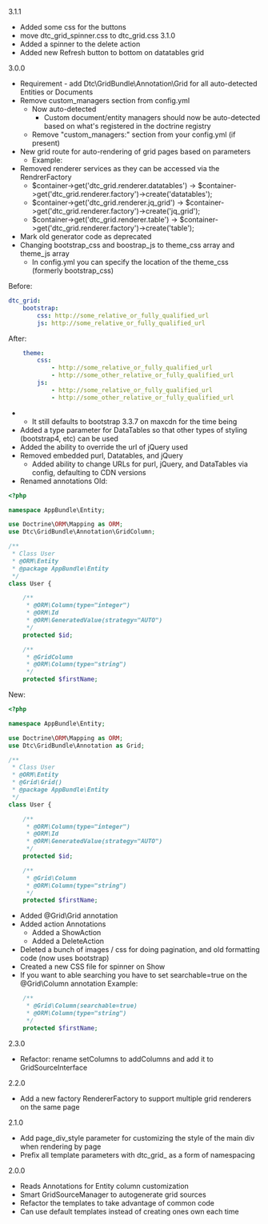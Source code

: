 3.1.1
   * Added some css for the buttons
   * move dtc_grid_spinner.css to dtc_grid.css
3.1.0
   * Added a spinner to the delete action
   * Added new Refresh button to bottom on datatables grid

3.0.0
   * Requirement - add Dtc\GridBundle\Annotation\Grid for all auto-detected Entities or Documents
   * Remove custom_managers section from config.yml
     * Now auto-detected
        * Custom document/entity managers should now be auto-detected based on what's registered in the doctrine registry
     * Remove "custom_managers:" section from your config.yml (if present)
   * New grid route for auto-rendering of grid pages based on parameters
     * Example:
   * Removed renderer services as they can be accessed via the RendrerFactory
     * $container->get('dtc_grid.renderer.datatables') -> $container->get('dtc_grid.renderer.factory')->create('datatables');
     * $container->get('dtc_grid.renderer.jq_grid') -> $container->get('dtc_grid.renderer.factory')->create('jq_grid');
     * $container->get('dtc_grid.renderer.table') -> $container->get('dtc_grid.renderer.factory')->create('table');
   * Mark old generator code as deprecated
   * Changing bootstrap_css and boostrap_js to theme_css array and theme_js array
     * In config.yml you can specify the location of the theme_css (formerly bootstrap_css)

Before:
```yaml
dtc_grid:
    bootstrap:
        css: http://some_relative_or_fully_qualified_url
        js: http://some_relative_or_fully_qualified_url
```

After:
```yaml
    theme:
        css:
            - http://some_relative_or_fully_qualified_url
            - http://some_other_relative_or_fully_qualified_url
        js:
            - http://some_relative_or_fully_qualified_url
            - http://some_other_relative_or_fully_qualified_url
```

   *
     * It still defaults to bootstrap 3.3.7 on maxcdn for the time being
   * Added a type parameter for DataTables so that other types of styling (bootstrap4, etc) can be used
   * Added the ability to override the url of jQuery used
   * Removed embedded purl, Datatables, and jQuery
      * Added ability to change URLs for purl, jQuery, and DataTables via config, defaulting to CDN versions
   * Renamed annotations
Old:
```php
<?php

namespace AppBundle\Entity;

use Doctrine\ORM\Mapping as ORM;
use Dtc\GridBundle\Annotation\GridColumn;

/**
 * Class User
 * @ORM\Entity
 * @package AppBundle\Entity
 */
class User {

    /**
     * @ORM\Column(type="integer")
     * @ORM\Id
     * @ORM\GeneratedValue(strategy="AUTO")
     */
    protected $id;

    /**
     * @GridColumn
     * @ORM\Column(type="string")
     */
    protected $firstName;

```

New:
```php
<?php

namespace AppBundle\Entity;

use Doctrine\ORM\Mapping as ORM;
use Dtc\GridBundle\Annotation as Grid;

/**
 * Class User
 * @ORM\Entity
 * @Grid\Grid()
 * @package AppBundle\Entity
 */
class User {

    /**
     * @ORM\Column(type="integer")
     * @ORM\Id
     * @ORM\GeneratedValue(strategy="AUTO")
     */
    protected $id;

    /**
     * @Grid\Column
     * @ORM\Column(type="string")
     */
    protected $firstName;

```
   * Added @Grid\Grid annotation
   * Added action Annotations
      * Added a ShowAction
      * Added a DeleteAction
   * Deleted a bunch of images / css for doing pagination, and old formatting code (now uses bootstrap)
   * Created a new CSS file for spinner on Show
   * If you want to able searching you have to set searchable=true on the @Grid\Column annotation
Example:
```php
    /**
     * @Grid\Column(searchable=true)
     * @ORM\Column(type="string")
     */
    protected $firstName;

```
   
   
   
2.3.0
   * Refactor: rename setColumns to addColumns and add it to GridSourceInterface

2.2.0
   * Add a new factory RendererFactory to support multiple grid renderers on the same page

2.1.0
   * Add page_div_style parameter for customizing the style of the main div when rendering by page
   * Prefix all template parameters with dtc_grid_ as a form of namespacing

2.0.0
   * Reads Annotations for Entity column customization
   * Smart GridSourceManager to autogenerate grid sources
   * Refactor the templates to take advantage of common code
   * Can use default templates instead of creating ones own each time
    
    
    